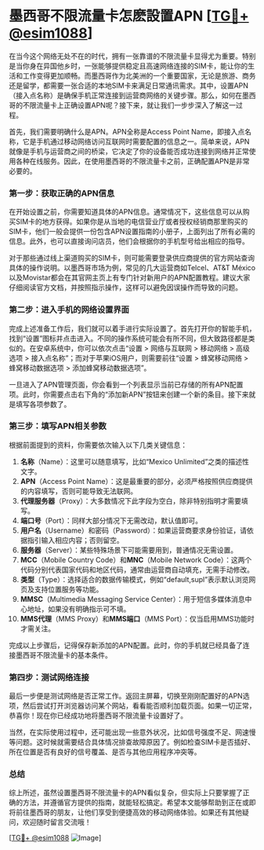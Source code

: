# 墨西哥不限流量卡怎麽設置APN [[TG💪+ @esim1088](https://t.me/s/esim1088)]

在当今这个网络无处不在的时代，拥有一张靠谱的不限流量卡显得尤为重要。特别是当你身在异国他乡时，一张能够提供稳定且高速网络连接的SIM卡，能让你的生活和工作变得更加顺畅。而墨西哥作为北美洲的一个重要国家，无论是旅游、商务还是留学，都需要一张合适的本地SIM卡来满足日常通讯需求。其中，设置APN（接入点名称）是确保手机正常连接到运营商网络的关键步骤。那么，如何在墨西哥的不限流量卡上正确设置APN呢？接下来，就让我们一步步深入了解这一过程。

首先，我们需要明确什么是APN。APN全称是Access Point Name，即接入点名称，它是手机通过移动网络访问互联网时需要配置的信息之一。简单来说，APN就像是手机与运营商之间的桥梁，它决定了你的设备能否成功连接到网络并正常使用各种在线服务。因此，在使用墨西哥的不限流量卡之前，正确配置APN是非常必要的。

### **第一步：获取正确的APN信息**

在开始设置之前，你需要知道具体的APN信息。通常情况下，这些信息可以从购买SIM卡的地方获得。如果你是从当地的电信营业厅或者授权经销商那里购买的SIM卡，他们一般会提供一份包含APN设置指南的小册子，上面列出了所有必需的信息。此外，也可以直接询问店员，他们会根据你的手机型号给出相应的指导。

对于那些通过线上渠道购买的SIM卡，则可能需要登录供应商提供的官方网站查询具体的操作说明。以墨西哥市场为例，常见的几大运营商如Telcel、AT&T México以及Movistar都会在其官网主页上有专门针对新用户的APN配置教程。建议大家仔细阅读官方文档，并按照指示操作，这样可以避免因误操作而导致的问题。

### **第二步：进入手机的网络设置界面**

完成上述准备工作后，我们就可以着手进行实际设置了。首先打开你的智能手机，找到“设置”图标并点击进入。不同的操作系统可能会有所不同，但大致路径都是类似的。在安卓系统中，你可以依次点击“设置 > 网络与互联网 > 移动网络 > 高级选项 > 接入点名称”；而对于苹果iOS用户，则需要前往“设置 > 蜂窝移动网络 > 蜂窝移动数据选项 > 添加蜂窝移动数据选项”。

一旦进入了APN管理页面，你会看到一个列表显示当前已存储的所有APN配置项。此时，你需要点击右下角的“添加新APN”按钮来创建一个新的条目。接下来就是填写各项参数了。

### **第三步：填写APN相关参数**

根据前面提到的资料，你需要依次输入以下几类关键信息：

1. **名称**（Name）：这里可以随意填写，比如“Mexico Unlimited”之类的描述性文字。
2. **APN**（Access Point Name）：这是最重要的部分，必须严格按照供应商提供的内容填写，否则可能导致无法联网。
3. **代理服务器**（Proxy）：大多数情况下此字段为空白，除非特别指明才需要填写。
4. **端口号**（Port）：同样大部分情况下无需改动，默认值即可。
5. **用户名**（Username）和密码（Password）：如果运营商要求身份验证，请依据指引输入相应内容；否则留空。
6. **服务器**（Server）：某些特殊场景下可能需要用到，普通情况无需设置。
7. **MCC**（Mobile Country Code）和**MNC**（Mobile Network Code）：这两个代码分别代表国家代码和地区代码，通常由运营商自动填充，无需手动修改。
8. **类型**（Type）：选择适合的数据传输模式，例如“default,supl”表示默认浏览网页及支持位置服务等功能。
9. **MMSC**（Multimedia Messaging Service Center）：用于短信多媒体消息中心地址，如果没有明确指示可不填。
10. **MMS代理**（MMS Proxy）和**MMS端口**（MMS Port）：仅当启用MMS功能时才需关注。

完成以上步骤后，记得保存新添加的APN配置。此时，你的手机就已经具备了连接墨西哥不限流量卡的基本条件。

### **第四步：测试网络连接**

最后一步便是测试网络是否正常工作。返回主屏幕，切换至刚刚配置好的APN选项，然后尝试打开浏览器访问某个网站，看看能否顺利加载页面。如果一切正常，恭喜你！现在你已经成功地将墨西哥不限流量卡设置好了。

当然，在实际使用过程中，还可能出现一些意外状况，比如信号强度不足、网速慢等问题。这时候就需要结合具体情况排查故障原因了。例如检查SIM卡是否插好、所在位置是否有良好的信号覆盖、是否与其他应用程序冲突等。

### **总结**

综上所述，虽然设置墨西哥不限流量卡的APN看似复杂，但实际上只要掌握了正确的方法，并遵循官方提供的指南，就能轻松搞定。希望本文能够帮助到正在或即将前往墨西哥的朋友，让他们享受到便捷高效的移动网络体验。如果还有其他疑问，欢迎随时留言交流哦！

[[TG💪+ @esim1088](https://t.me/s/esim1088) ![Image](https://i.postimg.cc/4NQfJmqS/Snipaste-2025-05-13-00-14-12.png)]